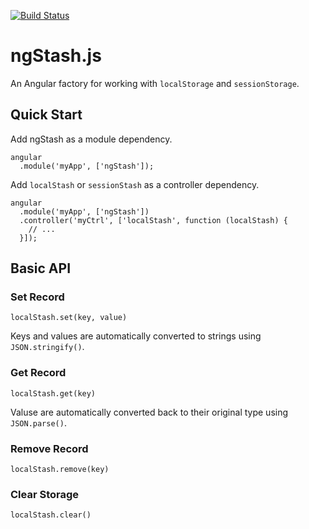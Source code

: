 [![Build Status](https://travis-ci.org/dperuo/ngStash.js.svg)](https://travis-ci.org/dperuo/ngStash.js)

ngStash.js
==========

An Angular factory for working with `localStorage` and `sessionStorage`.

Quick Start
-----------
Add ngStash as a module dependency.
```
angular
  .module('myApp', ['ngStash']);
```

Add `localStash` or `sessionStash` as a controller dependency.
```
angular
  .module('myApp', ['ngStash'])
  .controller('myCtrl', ['localStash', function (localStash) {
    // ...
  }]);
```



Basic API
---------

### Set Record
```
localStash.set(key, value)
```
Keys and values are automatically converted to strings using `JSON.stringify()`.


### Get Record
```
localStash.get(key)
```
Valuse are automatically converted back to their original type using `JSON.parse()`.


### Remove Record
```
localStash.remove(key)
```


### Clear Storage
```
localStash.clear()
```
